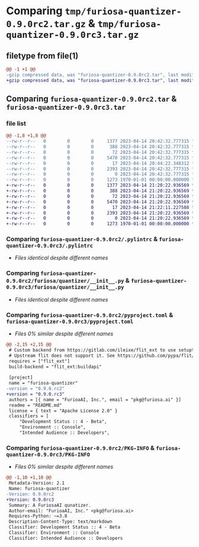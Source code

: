 # Comparing `tmp/furiosa-quantizer-0.9.0rc2.tar.gz` & `tmp/furiosa-quantizer-0.9.0rc3.tar.gz`

## filetype from file(1)

```diff
@@ -1 +1 @@
-gzip compressed data, was "furiosa-quantizer-0.9.0rc2.tar", last modified: Fri Apr 14 20:49:08 2023, max compression
+gzip compressed data, was "furiosa-quantizer-0.9.0rc3.tar", last modified: Fri Apr 14 21:25:39 2023, max compression
```

## Comparing `furiosa-quantizer-0.9.0rc2.tar` & `furiosa-quantizer-0.9.0rc3.tar`

### file list

```diff
@@ -1,8 +1,8 @@
--rw-r--r--   0        0        0     1377 2023-04-14 20:42:32.777315 furiosa-quantizer-0.9.0rc2/.pylintrc
--rw-r--r--   0        0        0      388 2023-04-14 20:42:32.777315 furiosa-quantizer-0.9.0rc2/Makefile
--rw-r--r--   0        0        0       72 2023-04-14 20:42:32.777315 furiosa-quantizer-0.9.0rc2/README.md
--rw-r--r--   0        0        0     5470 2023-04-14 20:42:32.777315 furiosa-quantizer-0.9.0rc2/furiosa/quantizer/__init__.py
--rw-r--r--   0        0        0       17 2023-04-14 20:44:22.348312 furiosa-quantizer-0.9.0rc2/furiosa/quantizer/git_version.txt
--rw-r--r--   0        0        0     2393 2023-04-14 20:42:32.777315 furiosa-quantizer-0.9.0rc2/pyproject.toml
--rw-r--r--   0        0        0        0 2023-04-14 20:42:32.777315 furiosa-quantizer-0.9.0rc2/tests/__init__.py
--rw-r--r--   0        0        0     1273 1970-01-01 00:00:00.000000 furiosa-quantizer-0.9.0rc2/PKG-INFO
+-rw-r--r--   0        0        0     1377 2023-04-14 21:20:22.936569 furiosa-quantizer-0.9.0rc3/.pylintrc
+-rw-r--r--   0        0        0      388 2023-04-14 21:20:22.936569 furiosa-quantizer-0.9.0rc3/Makefile
+-rw-r--r--   0        0        0       72 2023-04-14 21:20:22.936569 furiosa-quantizer-0.9.0rc3/README.md
+-rw-r--r--   0        0        0     5470 2023-04-14 21:20:22.936569 furiosa-quantizer-0.9.0rc3/furiosa/quantizer/__init__.py
+-rw-r--r--   0        0        0       17 2023-04-14 21:22:11.227588 furiosa-quantizer-0.9.0rc3/furiosa/quantizer/git_version.txt
+-rw-r--r--   0        0        0     2393 2023-04-14 21:20:22.936569 furiosa-quantizer-0.9.0rc3/pyproject.toml
+-rw-r--r--   0        0        0        0 2023-04-14 21:20:22.936569 furiosa-quantizer-0.9.0rc3/tests/__init__.py
+-rw-r--r--   0        0        0     1273 1970-01-01 00:00:00.000000 furiosa-quantizer-0.9.0rc3/PKG-INFO
```

### Comparing `furiosa-quantizer-0.9.0rc2/.pylintrc` & `furiosa-quantizer-0.9.0rc3/.pylintrc`

 * *Files identical despite different names*

### Comparing `furiosa-quantizer-0.9.0rc2/furiosa/quantizer/__init__.py` & `furiosa-quantizer-0.9.0rc3/furiosa/quantizer/__init__.py`

 * *Files identical despite different names*

### Comparing `furiosa-quantizer-0.9.0rc2/pyproject.toml` & `furiosa-quantizer-0.9.0rc3/pyproject.toml`

 * *Files 0% similar despite different names*

```diff
@@ -2,15 +2,15 @@
 # Custom backend from https://gitlab.com/ileixe/flit_ext to use setuptools-scm
 # Upstream flit does not support it. See https://github.com/pypa/flit/issues/257
 requires = ["flit_ext"]
 build-backend = "flit_ext:buildapi"
 
 [project]
 name = "furiosa-quantizer"
-version = "0.9.0.rc2"
+version = "0.9.0.rc3"
 authors = [{ name = "FurioaAI, Inc.", email = "pkg@furiosa.ai" }]
 readme = "README.md"
 license = { text = "Apache License 2.0" }
 classifiers = [
     "Development Status :: 4 - Beta",
     "Environment :: Console",
     "Intended Audience :: Developers",
```

### Comparing `furiosa-quantizer-0.9.0rc2/PKG-INFO` & `furiosa-quantizer-0.9.0rc3/PKG-INFO`

 * *Files 0% similar despite different names*

```diff
@@ -1,10 +1,10 @@
 Metadata-Version: 2.1
 Name: furiosa-quantizer
-Version: 0.9.0rc2
+Version: 0.9.0rc3
 Summary: A FuriosaAI qunatizer.
 Author-email: "FurioaAI, Inc." <pkg@furiosa.ai>
 Requires-Python: ~=3.8
 Description-Content-Type: text/markdown
 Classifier: Development Status :: 4 - Beta
 Classifier: Environment :: Console
 Classifier: Intended Audience :: Developers
```

